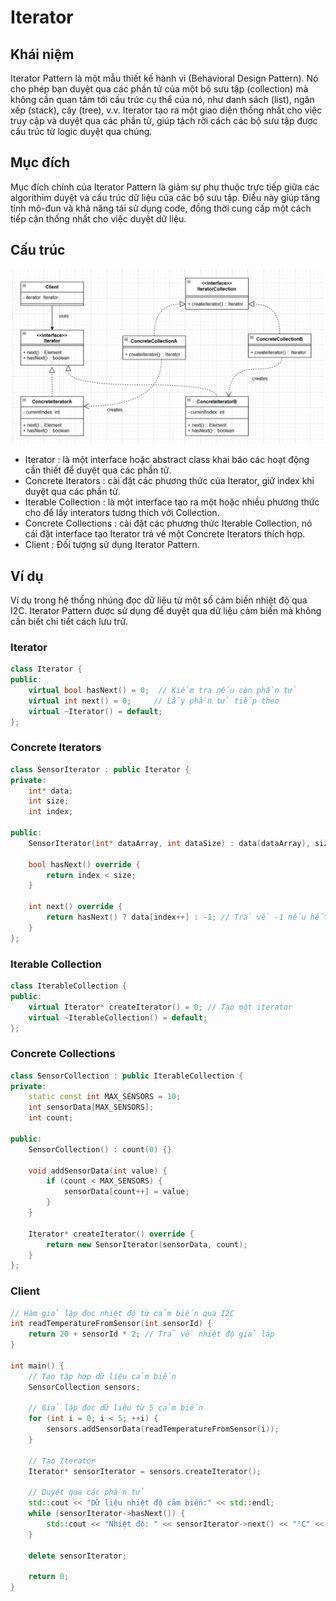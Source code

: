 # Iterator

## Khái niệm

Iterator Pattern là một mẫu thiết kế hành vi (Behavioral Design Pattern). Nó cho phép bạn duyệt qua các phần tử của một bộ sưu tập (collection) mà không cần quan tâm tới cấu trúc cụ thể của nó, như danh sách (list), ngăn xếp (stack), cây (tree), v.v. Iterator tạo ra một giao diện thống nhất cho việc truy cập và duyệt qua các phần tử, giúp tách rời cách các bộ sưu tập được cấu trúc từ logic duyệt qua chúng.

## Mục đích

Mục đích chính của Iterator Pattern là giảm sự phụ thuộc trực tiếp giữa các algorithim duyệt và cấu trúc dữ liệu của các bộ sưu tập. Điều này giúp tăng tính mô-đun và khả năng tái sử dụng code, đồng thời cung cấp một cách tiếp cận thống nhất cho việc duyệt dữ liệu.

## Cấu trúc

![alt text](image/image40.png)

- Iterator : là một interface hoặc abstract class khai báo các hoạt động cần thiết để duyệt qua các phần tử.
- Concrete Iterators : cài đặt các phương thức của Iterator, giữ index khi duyệt qua các phần tử.
- Iterable Collection : là một interface tạo ra một hoặc nhiều phương thức cho để lấy interators tương thích với Collection.
- Concrete Collections : cài đặt các phương thức Iterable Collection, nó cái đặt interface tạo Iterator trả về một Concrete Iterators thích hợp.
- Client : Đối tượng sử dụng Iterator Pattern.

## Ví dụ

Ví dụ trong hệ thống nhúng đọc dữ liệu từ một số cảm biến nhiệt độ qua I2C. Iterator Pattern được sử dụng để duyệt qua dữ liệu cảm biến mà không cần biết chi tiết cách lưu trữ.

### Iterator

```cpp
class Iterator {
public:
    virtual bool hasNext() = 0;  // Kiểm tra nếu còn phần tử
    virtual int next() = 0;     // Lấy phần tử tiếp theo
    virtual ~Iterator() = default;
};
```

### Concrete Iterators

```cpp
class SensorIterator : public Iterator {
private:
    int* data;
    int size;
    int index;

public:
    SensorIterator(int* dataArray, int dataSize) : data(dataArray), size(dataSize), index(0) {}

    bool hasNext() override {
        return index < size;
    }

    int next() override {
        return hasNext() ? data[index++] : -1; // Trả về -1 nếu hết phần tử
    }
};
```

### Iterable Collection

```cpp
class IterableCollection {
public:
    virtual Iterator* createIterator() = 0; // Tạo một iterator
    virtual ~IterableCollection() = default;
};
```

### Concrete Collections

```cpp
class SensorCollection : public IterableCollection {
private:
    static const int MAX_SENSORS = 10;
    int sensorData[MAX_SENSORS];
    int count;

public:
    SensorCollection() : count(0) {}

    void addSensorData(int value) {
        if (count < MAX_SENSORS) {
            sensorData[count++] = value;
        }
    }

    Iterator* createIterator() override {
        return new SensorIterator(sensorData, count);
    }
};
```

### Client

```cpp
// Hàm giả lập đọc nhiệt độ từ cảm biến qua I2C
int readTemperatureFromSensor(int sensorId) {
    return 20 + sensorId * 2; // Trả về nhiệt độ giả lập
}

int main() {
    // Tạo tập hợp dữ liệu cảm biến
    SensorCollection sensors;

    // Giả lập đọc dữ liệu từ 5 cảm biến
    for (int i = 0; i < 5; ++i) {
        sensors.addSensorData(readTemperatureFromSensor(i));
    }

    // Tạo Iterator
    Iterator* sensorIterator = sensors.createIterator();

    // Duyệt qua các phần tử
    std::cout << "Dữ liệu nhiệt độ cảm biến:" << std::endl;
    while (sensorIterator->hasNext()) {
        std::cout << "Nhiệt độ: " << sensorIterator->next() << "°C" << std::endl;
    }

    delete sensorIterator;

    return 0;
}
```